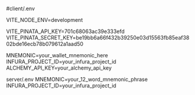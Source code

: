 #client/.env

VITE_NODE_ENV=development

VITE_PINATA_API_KEY=701c68063ac39e333efd
VITE_PINATA_SECRET_KEY=be19bb6a66f432b39250e03d15563fb85eaf3802bde16ecb78b079612a1aad50

MNEMONIC=your_wallet_mnemonic_here
INFURA_PROJECT_ID=your_infura_project_id
ALCHEMY_API_KEY=your_alchemy_api_key

server/.env
MNEMONIC=your_12_word_mnemonic_phrase
INFURA_PROJECT_ID=your_infura_project_id
